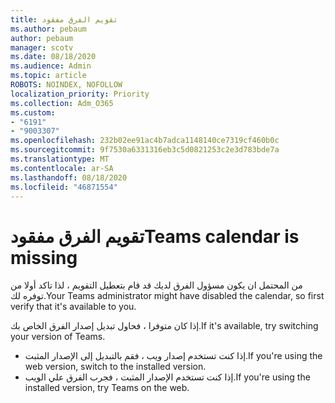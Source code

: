```yaml
---
title: تقويم الفرق مفقود
ms.author: pebaum
author: pebaum
manager: scotv
ms.date: 08/18/2020
ms.audience: Admin
ms.topic: article
ROBOTS: NOINDEX, NOFOLLOW
localization_priority: Priority
ms.collection: Adm_O365
ms.custom:
- "6191"
- "9003307"
ms.openlocfilehash: 232b02ee91ac4b7adca1148140ce7319cf460b0c
ms.sourcegitcommit: 9f7530a6331316eb3c5d0821253c2e3d783bde7a
ms.translationtype: MT
ms.contentlocale: ar-SA
ms.lasthandoff: 08/18/2020
ms.locfileid: "46871554"
---
```

# <a name="teams-calendar-is-missing"></a><span data-ttu-id="af921-102">تقويم الفرق مفقود</span><span class="sxs-lookup"><span data-stu-id="af921-102">Teams calendar is missing</span></span>

<span data-ttu-id="af921-103">من المحتمل ان يكون مسؤول الفرق لديك قد قام بتعطيل التقويم ، لذا تاكد أولا من توفره لك.</span><span class="sxs-lookup"><span data-stu-id="af921-103">Your Teams administrator might have disabled the calendar, so first verify that it's available to you.</span></span>

<span data-ttu-id="af921-104">إذا كان متوفرا ، فحاول تبديل إصدار الفرق الخاص بك.</span><span class="sxs-lookup"><span data-stu-id="af921-104">If it's available, try switching your version of Teams.</span></span>

- <span data-ttu-id="af921-105">إذا كنت تستخدم إصدار ويب ، فقم بالتبديل إلى الإصدار المثبت.</span><span class="sxs-lookup"><span data-stu-id="af921-105">If you're using the web version, switch to the installed version.</span></span>
- <span data-ttu-id="af921-106">إذا كنت تستخدم الإصدار المثبت ، فجرب الفرق علي الويب.</span><span class="sxs-lookup"><span data-stu-id="af921-106">If you're using the installed version, try Teams on the web.</span></span>
